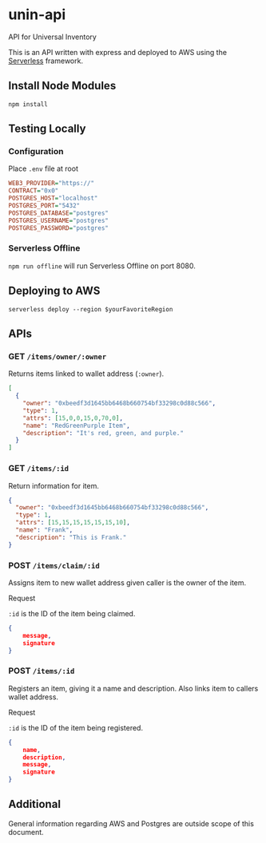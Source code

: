 # unin-api

API for Universal Inventory

This is an API written with express and deployed to AWS using the <a href="https://www.serverless.com/">Serverless</a> framework.

## Install Node Modules

```
npm install
```

## Testing Locally

### Configuration

Place `.env` file at root

```ini
WEB3_PROVIDER="https://"
CONTRACT="0x0"
POSTGRES_HOST="localhost"
POSTGRES_PORT="5432"
POSTGRES_DATABASE="postgres"
POSTGRES_USERNAME="postgres"
POSTGRES_PASSWORD="postgres"
```

### Serverless Offline

`npm run offline` will run Serverless Offline on port 8080.

## Deploying to AWS

```shell
serverless deploy --region $yourFavoriteRegion
```

## APIs

### GET `/items/owner/:owner`

Returns items linked to wallet address (`:owner`).

```json
[
  {
    "owner": "0xbeedf3d1645bb6468b660754bf33298c0d88c566",
    "type": 1,
    "attrs": [15,0,0,15,0,70,0],
    "name": "RedGreenPurple Item",
    "description": "It's red, green, and purple."
  }
]
```

### GET `/items/:id`

Return information for item.

```json
{
  "owner": "0xbeedf3d1645bb6468b660754bf33298c0d88c566",
  "type": 1,
  "attrs": [15,15,15,15,15,15,10],
  "name": "Frank",
  "description": "This is Frank."
}
```

### POST `/items/claim/:id`

Assigns item to new wallet address given caller is the owner of the item.

Request

`:id` is the ID of the item being claimed.

```json
{
    message,
    signature
}
```

### POST `/items/:id`

Registers an item, giving it a name and description.  Also links item to callers wallet address.

Request

`:id` is the ID of the item being registered.

```json
{
    name,
    description,
    message,
    signature
}
```

## Additional

General information regarding AWS and Postgres are outside scope of this document.
